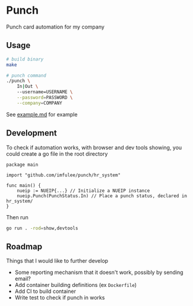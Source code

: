 # Punch

Punch card automation for my company

## Usage

```bash
# build binary
make 

# punch command 
./punch \
    In|Out \ 
    --username=USERNAME \
    --password=PASSWORD \
    --company=COMPANY
```

See [example.md](example/example.md) for example

## Development

To check if automation works, with browser and dev tools showing, you could create a go file in the root directory

```golang
package main

import "github.com/imfulee/punch/hr_system"

func main() {
    nueip := NUEIP{...} // Initialize a NUEIP instance
    nueip.Punch(PunchStatus.In) // Place a punch status, declared in hr_system/
}
```

Then run

```bash
go run . -rod=show,devtools
```

## Roadmap

Things that I would like to further develop

- Some reporting mechanism that it doesn't work, possibly by sending email?
- Add container building definitions (ex `Dockerfile`)
- Add CI to build container
- Write test to check if punch in works
